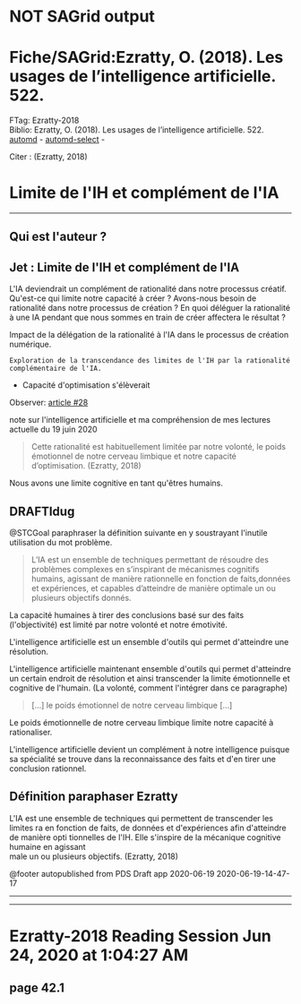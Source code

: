 # NOT SAGrid output

# Fiche/SAGrid:Ezratty, O. (2018). Les usages de l’intelligence artificielle. 522.
FTag: Ezratty-2018  
Biblio: Ezratty, O. (2018). Les usages de l’intelligence artificielle. 522.  
[automd](Ezratty-Les-usages-de-lintelligence-artificielle.pdf.automd.md) - [automd-select](Ezratty-Les-usages-de-lintelligence-artificielle.pdf.automd.select.md) - 




Citer : (Ezratty, 2018)  


# Limite de l'IH et complément de l'IA
----


## Qui est l'auteur ?
## Jet : Limite de l'IH et complément de l'IA
L'IA deviendrait un complément de rationalité dans notre processus créatif.    
    Qu'est-ce qui limite notre capacité à créer ? Avons-nous besoin de rationalité dans notre processus de création ? En quoi déléguer la rationalité à une IA pendant que nous sommes en train de créer affectera le résultat ?

Impact de la délégation de la rationalité à l'IA dans le processus de création 
numérique.


    Exploration de la transcendance des limites de l'IH par la rationalité complémentaire de l'IA.

* Capacité d'optimisation s'élèverait

 Observer:
[article #28](https://github.com/jgwill/www.fichiers/issues/28)

note sur l'intelligence artificielle et ma compréhension de mes lectures actuelle du 19 juin 2020 


>Cette rationalité est habituellement limitée par notre volonté, le poids émotionnel de notre cerveau limbique et notre capacité d’optimisation. (Ezratty, 2018)

Nous avons une limite cognitive en tant qu'êtres humains.


## DRAFTIdug
@STCGoal paraphraser la définition suivante en y soustrayant l'inutile utilisation du mot problème.
>L’IA est un ensemble de techniques permettant de résoudre des problèmes complexes en s’inspirant de mécanismes cognitifs humains, agissant de manière rationnelle en fonction de faits,données et expériences, et capables d’atteindre de manière  optimale un ou plusieurs objectifs donnés.



La capacité humaines à tirer des conclusions basé sur des faits (l'objectivité) est limité par notre volonté et notre émotivité.

L'intelligence artificielle est un ensemble d'outils qui permet d'atteindre une résolution.

L'intelligence artificielle maintenant ensemble d'outils qui permet d'atteindre un certain endroit de résolution et ainsi transcender la limite émotionnelle et cognitive de l'humain. (La volonté, comment l'intégrer dans ce paragraphe)


> [...] le poids émotionnel de notre cerveau limbique [...]


Le poids émotionnelle de notre cerveau limbique limite notre capacité à rationaliser.


L'intelligence artificielle devient un complément à notre intelligence puisque sa spécialité se trouve dans la reconnaissance des faits et d'en tirer une conclusion rationnel.


## Définition paraphaser Ezratty
L'IA est une ensemble de techniques qui permettent de transcender les limites ra 
en fonction de faits, de données et d'expériences afin d'atteindre de manière opti
tionnelles de l'IH.  Elle s'inspire de la mécanique cognitive humaine en agissant  
male un ou plusieurs objectifs. (Ezratty, 2018)



@footer autopublished from PDS Draft app 2020-06-19 2020-06-19-14-47-17


----



______
# Ezratty-2018 Reading Session Jun 24, 2020 at 1:04:27 AM 
## page 42.1



